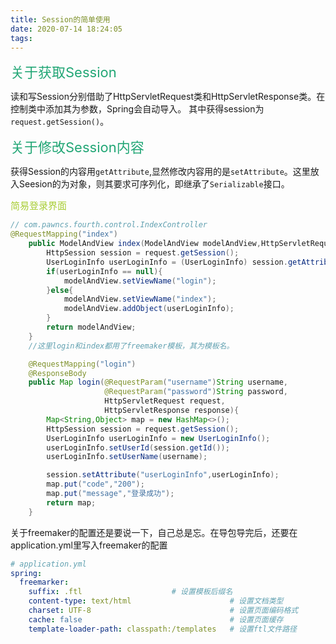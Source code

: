 ```yaml
---
title: Session的简单使用
date: 2020-07-14 18:24:05
tags:
---
```


<style>
.title1{
    font-size:36px;
    color:#e7767f;
    /* 桃红 */

}
.title2{
    font-size:29px;
    color:#176f58;
    /* 祖母绿 */
}
.title3{
    font-size:22px;
    color:#21a675;
    /* 石绿 */
}
.title4{
    font-size:15px;
    color:#a8cd34;
    /* 柳绿 */
}
</style>

<div class="title3">关于获取Session</div>

读和写Session分别借助了HttpServletRequest类和HttpServletResponse类。在控制类中添加其为参数，Spring会自动导入。
其中获得session为`request.getSession()`。

<div class="title3">关于修改Session内容</div>

获得Session的内容用`getAttribute`,显然修改内容用的是`setAttribute`。这里放入Seesion的为对象，则其要求可序列化，即继承了`Serializable`接口。

<div class="title4">简易登录界面</div>

~~~java
// com.pawncs.fourth.control.IndexController
@RequestMapping("index")
    public ModelAndView index(ModelAndView modelAndView,HttpServletRequest request){
        HttpSession session = request.getSession();
        UserLoginInfo userLoginInfo = (UserLoginInfo) session.getAttribute("userLoginInfo");
        if(userLoginInfo == null){
            modelAndView.setViewName("login");
        }else{
            modelAndView.setViewName("index");
            modelAndView.addObject(userLoginInfo);
        }
        return modelAndView;
    }
    //这里login和index都用了freemaker模板，其为模板名。

    @RequestMapping("login")
    @ResponseBody
    public Map login(@RequestParam("username")String username,
                     @RequestParam("password")String password,
                     HttpServletRequest request,
                     HttpServletResponse response){
        Map<String,Object> map = new HashMap<>();
        HttpSession session = request.getSession();
        UserLoginInfo userLoginInfo = new UserLoginInfo();
        userLoginInfo.setUserId(session.getId());
        userLoginInfo.setUserName(username);

        session.setAttribute("userLoginInfo",userLoginInfo);
        map.put("code","200");
        map.put("message","登录成功");
        return map;
    }
~~~

关于freemaker的配置还是要说一下，自己总是忘。在导包导完后，还要在application.yml里写入freemaker的配置
~~~yml
# application.yml
spring:
  freemarker:
    suffix: .ftl                    # 设置模板后缀名
    content-type: text/html                      # 设置文档类型
    charset: UTF-8                               # 设置页面编码格式
    cache: false                                 # 设置页面缓存
    template-loader-path: classpath:/templates   # 设置ftl文件路径
~~~